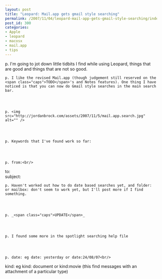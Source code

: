 ```yaml
---
layout: post
title: "Leopard: Mail.app gets gmail style searching"
permalink: /2007/11/04/leopard-mail-app-gets-gmail-style-searching/index.html
post_id: 300
categories: 
- Apple
- leopard
- macosx
- mail.app
- tips
---
```


p. I'm going to jot down little tidbits I find while using Leopard, things that are good and things that are not so good.




	p. I like the revised Mail.app (though judgement still reserved on the <span class="caps">TODO</span>'s and Notes features). One thing I have noticed is that you can now do Gmail style searches in the main search bar.




	p. <img src="http://jordanbrock.com/assets/2007/11/5/mail.app.search.jpg" alt="" />




	p. Keywords that I've found work so far:




	p. from:<br/>
to:<br/>
subject:<br/>




	p. Haven't worked out how to do date based searches yet, and folder: or mailbox: don't seem to work yet, but I'll post more if I find something.




	p. _<span class="caps">UPDATE</span>_




	p. I found some more in the spotlight searching help file




	p. date: eg date: yesterday or date:24/08/07<br/>
kind: eg kind: document or kind:movie (this find messages with an attachment of a particular type)<br/>

